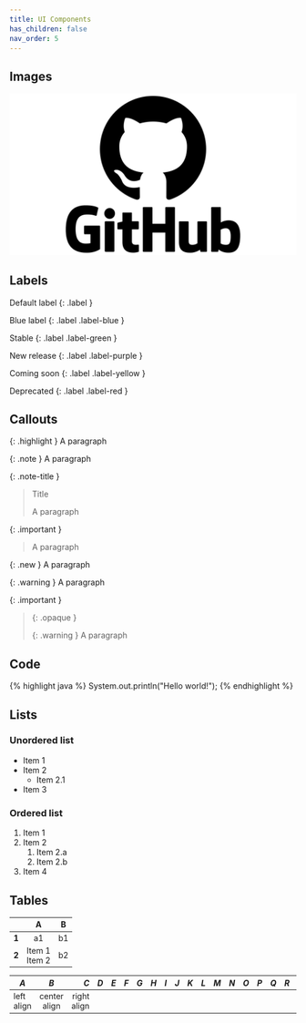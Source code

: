 ```yaml
---
title: UI Components
has_children: false
nav_order: 5
---
```


## Images
![GitHub Logo](assets/images/GitHub_logo.png)

## Labels

Default label
{: .label }

Blue label
{: .label .label-blue }

Stable
{: .label .label-green }

New release
{: .label .label-purple }

Coming soon
{: .label .label-yellow }

Deprecated
{: .label .label-red }

## Callouts

{: .highlight }
A paragraph

{: .note }
A paragraph

{: .note-title }
> Title
>
> A paragraph

{: .important }
> A paragraph

{: .new }
A paragraph

{: .warning }
A paragraph

{: .important }
> {: .opaque }
> <div markdown="block">
> {: .warning }
> A paragraph
> </div>

## Code

{% highlight java %}
System.out.println("Hello world!");
{% endhighlight %}

## Lists

### Unordered list
- Item 1
- Item 2
    - Item 2.1
- Item 3

### Ordered list
1. Item 1
1. Item 2
    1. Item 2.a
    1. Item 2.b
1. Item 4

## Tables

|     |**A**|**B**|
|:---:|:---:|:---:|
|**1**| a1  | b1  |
|**2**| Item 1 <br /> Item 2 | b2  |

|    *A*     |     *B*      |     *C*     | *D* | *E* | *F* | *G* | *H* | *I* | *J* | *K* | *L* | *M* | *N* | *O* | *P* | *Q* | *R* | *S* | *T* | *U* | *V* | *W* | *X* | *Y* | *Z* |
|------------|:------------:|------------:|-----|-----|-----|-----|-----|-----|-----|-----|-----|-----|-----|-----|-----|-----|-----|-----|-----|-----|-----|-----|-----|-----|-----|
| left align | center align | right align |     |     |     |     |     |     |     |     |     |     |     |     |     |     |     |     |     |     |     |     |     |     |     |

